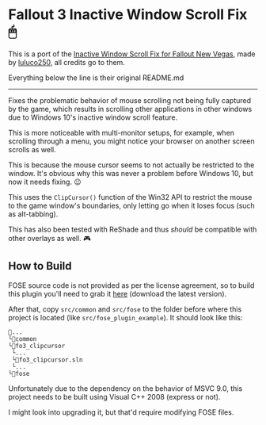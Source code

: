 # Fallout 3 Inactive Window Scroll Fix 🖱

This is a port of the [Inactive Window Scroll Fix for Fallout New Vegas](https://github.com/luluco250/fnv_clipcursor), made by [luluco250](https://github.com/luluco250), all credits go to them.

Everything below the line is their original README.md

---

Fixes the problematic behavior of mouse scrolling not being fully captured by
the game, which results in scrolling other applications in other windows due to
Windows 10's inactive window scroll feature.

This is more noticeable with multi-monitor setups, for example, when scrolling
through a menu, you might notice your browser on another screen scrolls as well.

This is because the mouse cursor seems to not actually be restricted to the
window. It's obvious why this was never a problem before Windows 10, but now it
needs fixing. 😉

This uses the `ClipCursor()` function of the Win32 API to restrict the mouse
to the game window's boundaries, only letting go when it loses focus (such as
alt-tabbing).

This has also been tested with ReShade and thus *should* be compatible with
other overlays as well. 🎮

## How to Build

FOSE source code is not provided as per the license agreement, so to build this
plugin you'll need to grab it [here](http://www.fose.silverlock.org/) (download
the latest version).

After that, copy `src/common` and `src/fose` to the folder before where this
project is located (like `src/fose_plugin_example`). It should look like this:

```
📁...
└📁common
└📁fo3_clipcursor
 └...
 └📄fo3_clipcursor.sln
 └...
└📁fose
```

Unfortunately due to the dependency on the behavior of MSVC 9.0, this project
needs to be built using Visual C++ 2008 (express or not).

I might look into upgrading it, but that'd require modifying FOSE files.
